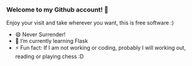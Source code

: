 ### Welcome to my Github account! 👋

Enjoy your visit and take wherever you want, this is free software :)

- 😄 Never Surrender!
- 🌱 I’m currently learning Flask
- ⚡ Fun fact: If I am not working or coding, probably I will working out, reading or playing chess :D

<!--
**MAInformatico/MAInformatico** is a ✨ _special_ ✨ repository because its `README.md` (this file) appears on your GitHub profile.

Here are some ideas to get you started:

- 🔭 I’m currently working on ...
- 🌱 I’m currently learning ...
- 👯 I’m looking to collaborate on ...
- 🤔 I’m looking for help with ...
- 💬 Ask me about ...
- 📫 How to reach me: ...
- 😄 Pronouns: ...
- ⚡ Fun fact: ...
-->
